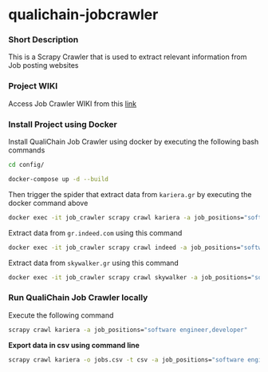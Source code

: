 # qualichain-jobcrawler

### Short Description 

This is a Scrapy Crawler that is used to extract relevant information from Job posting websites

### Project WIKI

Access Job Crawler WIKI from this [link](https://github.com/epu-ntua/qualichain-jobcrawler/wiki)

### Install Project using Docker

Install QualiChain Job Crawler using docker by executing the following bash commands

```bash
cd config/

docker-compose up -d --build
```

Then trigger the spider that extract data from `kariera.gr` by executing the docker command above

```bash
docker exec -it job_crawler scrapy crawl kariera -a job_positions="software engineer,developer"
```

Extract data from `gr.indeed.com` using this command

```bash
docker exec -it job_crawler scrapy crawl indeed -a job_positions="software engineer,developer"
```

Extract data from `skywalker.gr` using this command

```bash
docker exec -it job_crawler scrapy crawl skywalker -a job_positions="software engineer,developer"
```

### Run QualiChain Job Crawler locally

Execute the following command

```bash
scrapy crawl kariera -a job_positions="software engineer,developer"
```

**Export data in csv using command line**

```bash
scrapy crawl kariera -o jobs.csv -t csv -a job_positions="software engineer,developer" 
```

